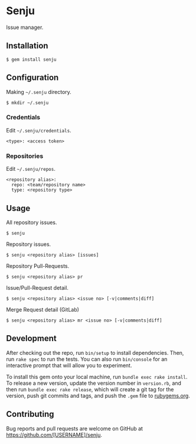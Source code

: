 # Senju

Issue manager.

## Installation

    $ gem install senju

## Configuration

Making `~/.senju` directory.

    $ mkdir ~/.senju

### Credentials

Edit `~/.senju/credentials`.

```
<type>: <access token>
```

### Repositories

Edit `~/.senju/repos`.

```
<repository alias>:
  repo: <team/repository name>
  type: <repository type>
```

## Usage

All repository issues.

    $ senju

Repository issues.

    $ senju <repository alias> [issues]

Repository Pull-Requests.

    $ senju <repository alias> pr

Issue/Pull-Request detail.

    $ senju <repository alias> <issue no> [-v|comments|diff]

Merge Request detail (GitLab)

    $ senju <repository alias> mr <issue no> [-v|comments|diff]

## Development

After checking out the repo, run `bin/setup` to install dependencies. Then, run `rake spec` to run the tests. You can also run `bin/console` for an interactive prompt that will allow you to experiment.

To install this gem onto your local machine, run `bundle exec rake install`. To release a new version, update the version number in `version.rb`, and then run `bundle exec rake release`, which will create a git tag for the version, push git commits and tags, and push the `.gem` file to [rubygems.org](https://rubygems.org).

## Contributing

Bug reports and pull requests are welcome on GitHub at https://github.com/[USERNAME]/senju.
